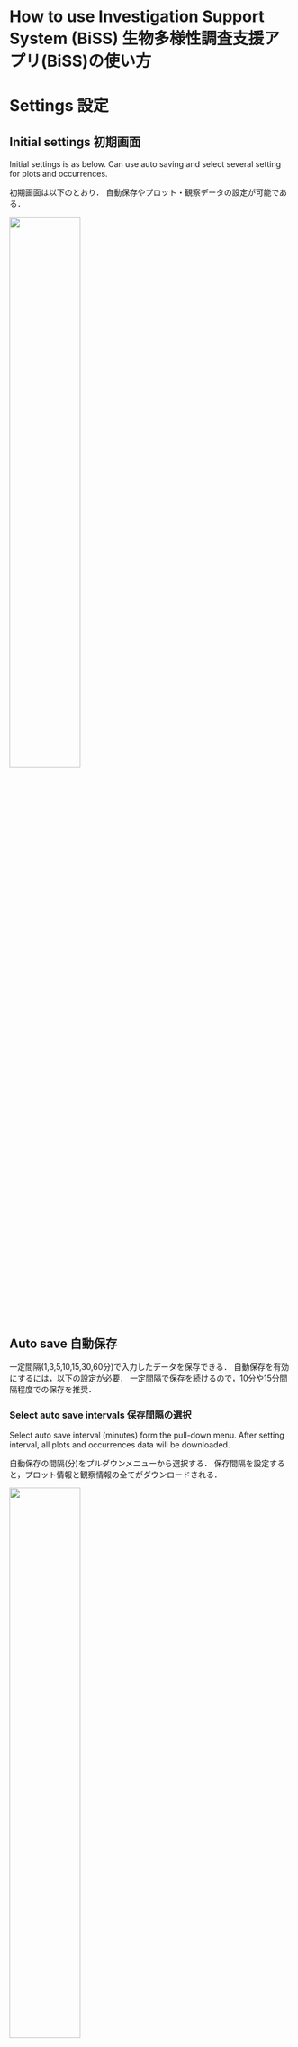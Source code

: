 # How to use Investigation Support System (BiSS) 生物多様性調査支援アプリ(BiSS)の使い方

# Settings 設定

## Initial settings 初期画面

Initial settings is as below. 
Can use auto saving and select several setting for plots and occurrences. 

初期画面は以下のとおり．
自動保存やプロット・観察データの設定が可能である．

<img src="img/crop_settings00.png" width="50%">

## Auto save 自動保存

一定間隔(1,3,5,10,15,30,60分)で入力したデータを保存できる．
自動保存を有効にするには，以下の設定が必要．
一定間隔で保存を続けるので，10分や15分間隔程度での保存を推奨．

### Select auto save intervals 保存間隔の選択

Select auto save interval (minutes) form the pull-down menu.
After setting interval, all plots and occurrences data will be downloaded. 

自動保存の間隔(分)をプルダウンメニューから選択する．
保存間隔を設定すると，プロット情報と観察情報の全てがダウンロードされる．

<img src="img/crop_settings_autosave01.png" width="50%">

### Downloading the first data データのダウンロード開始

When set to 5-minute intervals, the first data will be downloaded 5 minutes after setting.
Directory for download depends on your browser settings.

5分間隔に設定した場合は，設定の5分後に1回目のデータがダウンロードされる．ダウンロード先のフォルダは，ブラウザの設定による．

<img src="img/crop_settings_autosave02.png" width="50%">


### Allowing multiple file downloads 複数ファイルダウンロードの許可

During the second download of 10 minutes, a warning may appear about allowing multiple files to be downloaded.
In that case, select "Allow".

2回目の10分後のダウンロード時に，複数ファイルのダウンロードの許可の警告が出る場合がある．
その場合は，「許可」を選択する．

<img src="img/settings_autosave03.png" width="15%">


### Auto saving data データの自動保存

Data is then downloaded according to the interval setting.

その後，設定した間隔に従ってデータがダウンロードされる．

<img src="img/crop_settings_autosave04.png" width="50%">


### Data format データの形式

- file name ファイル名 :yyyy\_mm\_dd\_hh\_mm_ss.json   
- format 形式: text file with UTF8 encoding  

<img src="img/crop_settings_autosave05.png" width="50%">


### Inport data into R Rへのデータの取り込み

See "Inport data into R" to use data in R.

Rでデータを使うには，「Rでのデータの取り込み」を参照．


## Setting of input items 入力項目の設定

データを入力する前に，地点情報と観察情報の項目を設定する．

- Select a basic combination and add/delete items (recommended)   
- Start with the empty and add items with button (recommended)   
- Setting all items by yourself (not recommended)   
- 基本的な組み合わせを選んで，追加・削除する(推奨)   
- 空の設定に必要な項目をボタンで追加する(推奨)   
- 全て自分で設定する(非推奨)   

### Select a basic combination 基本的な組み合わせの選択

To select a basic combination and add/delete items, 
at first select the close setting to be used from pull-down menu.

基本的な組み合わせを選んで追加・削除する場合，まず使用する近い設定を選ぶ．

- empty: Empty configuration
- full: Contains all items that might be needed in a vegetation or flora survey   
- \_5\_layers: For vegetation survey with 5 layers (T1, T2, S1, S2, H)   
- \_3\_layers: For vegetation survey with 3 layers (T, S, H)   
- no\_layers: For vegetation survey without layers   
- flora: For flora survey   

- empty: 空の設定    
- full: 植生調査や植物相調査で必要になりそうな項目を全て含む   
- \_5\_layers: 5階層(T1, T2, S1, S2, H)の植生調査用   
- \_3\_layers: 3階層(T, S, H)の植生調査用   
- no\_layers: 階層なしの植生調査用   
- flora: 植物相調査用   

<img src="img/crop_settings_main01.png" width="50%">

For vegetation surveys, it is recommended to use "full" or "_5_layers". 
Delete necessary items with "DELETE" button. 

植生調査の場合は，「full」か「_5_layers」をもとにすることをおすすめする．
不要な行を「DELETE」で削除する．

<img src="img/crop_settings_main02.png" width="50%">


If you do not see what you need, add rows by clicking "Add rows" at the bottom. 
If you want to add multiple rows, change the values on the left and press "Add rows". 

必要な項目がない場合は，一番下の「Add rows」で行を追加する．
複数行を追加したい場合は，左の数値を変更してから「Add rows」を押す．

<img src="img/crop_settings_main03.png" width="50%">



### Start with the empty and add with buttons 空の設定からボタンを追加

Add items based on the empty setting, select EMPTY above. 
Add items with "date_GPS" button etc. 

空の設定をもとに，必要な項目を追加する場合は，上記のemptyを選択する．
"date_GPS"などのボタンを押して，項目を追加する．

<img src="img/crop_settings_main04.png" width="50%">



### Save/load settings 設定の保存・復元

<img src="img/crop_settings_main06save.png" width="50%">
<img src="img/crop_settings_main07save.png" width="50%">

The settings of plots and occurrences can be saved and restored. 
To save, enter a file name in the text box to the right of the "Save" button and click the "Save" button. 
The saved file is a text file in JSON format (UTF8) with the extension "json". 

地点項目と観察項目は，それぞれ設定を保存・復元することが可能．
保存するには，「Save」ボタンの右にあるテキストボックスにファイル名を入力し，「Save」ボタンをクリックする．
保存したファイルはJSON形式のテキストファイル(UTF8)で，拡張子は「json」．

<img src="img/crop_settings_main05.png" width="50%">


To restore the saved settings, click the "Choose file" button to the right of "Laod" and select the saved file.
保存した設定を復元するには，「Laod」の右側にある「Choose file」ボタンをクリックして，保存したファイルを選択する．


### Setting all items by yourself (not recommended) 全項目を手動で設定(非推奨)

All items can also be set manually.
However, this is not recommended because it requires understandings of the system specifications.
Explanation of the setting method and system specifications has not yet been prepared.

全項目を手動で設定することも可能．
ただし，システム仕様を理解する必要があるため，非推奨．

<!--
設定方法やシステムの仕様の説明は未作成．
-->
<!--  -->

- item: 項目の名称   
  - 変更不可の項目名: 「DATE」「LOC_LAT」「LOC_LON」「LOC_ACC」「UPDATE_TIME_GPS」「DELETE」「DATE」「Layer」「Species」「Identified」「SameAs」   
  - 使用不可の文字列: 先頭での数字   
    <!-- 「,」「.」は不可? -->
  - 項目名の重複不可   
- type: 入力タイプ   
  - auto: 自動入力(システムで利用)，項目名の変更不可   
  - button: ボタン(システムで利用)，項目名の変更不可   
  - checkbox: チェックボックス   
  - fixed: 固定値のテキスト   
  - list: プルダウンリスト   
  - text: テキストボックス   
  - number: 数値   
- value: typeによって動作が異なる   
  - checkboc: 空のときはチェックなし，入力があるときはチェックあり(分かりやすくするため，「checked」などのテキストを推奨)  
  - fixed: 固定値の内容   
  - list: 「:」区切りでのプルダウンメニューの項目名   
- DELETE: 行の削除ボタン(設定自体には関係なし)   
- memo: 使用者用のメモ(設定自体には関係なし)    


### Hide/Show setting tables 設定表の表示・非表示

The table of geographic features and observation features can be shown or hidden.
To avoid accidentally changing the settings after setting each item, it is recommended to hide them.

Press "Hide table" in the upper left corner to hide the table.
When the table is hidden, press "Show table" to display it.

地点項目と観察項目の表は，表示/非表示の切り替えが可能．
それぞれを設定後に，間違えて設定を変更しないようにするには，非表示にしておくと良い．

表の左上ににある「Hide table」を押すと，非表示になる．
非表示のときに，「Show table」を押すと，表示される．

<img src="img/crop_settings_hide_show.png" width="50%">



### Tips for setting items 項目設定のコツ

The horizontal order (left/right) of items in input tables depend on the vertical order (up/down) in setting tables. 
To change the order in a setting table, enter a numbr in the "memo" field and click on the column name "memo". 
This will allow you to reorder the columns according to the number. 
Clicking again switches the ascending/descending order.

調査データの入力表での横並びの順序(左右)は，設定表の縦並びの順序(上下)に従う．
入力表での順序を並べ替えたい場合は，「memo」の項目に数値を入力してから列名の「memo」をクリックする．
そうすることで，入力した数値の順序に並べ替え可能．
さらにクリックすると，昇順・降順が入れ替わる．

# Input plot and occurrence data 地点情報と観察情報の入力

地点情報と観察情報を入力するには，まず「+ PLOT」をクリックする．
ポップアップ画面に地点名を入力する．
地点名には，英数字・日本語文字が使用可能．
「_」(アンダーバー)「,」(カンマ)「.」(ピリオド)などの記号や空白は使用不可．
また，地点名の重複はできない．

<!-- 
ポップアップの画面を追加する
-->

以下では，サンプルデータを用いて，地点情報と観察情報の入力方法を説明する．

# editing now

## Show example サンプルデータの表示

Click "Show example" in the upper right corner to display example data.

右上にある「Show example」をクリックすると，サンプルデータが表示される．

<img src="img/crop_example00.png" width="80%">

表の上部には地点情報，下部には観察情報の表が表示される．

## Contents of example data サンプルデータの内容

- Settings of the plot and occurrence items: "\_5\_layers" (for vegetation survey with 5 layers).   
- Plots: 2 plots (BiSS01 and BiSS02)  
- Occurrences: Randomly displays the layers (T1, T2, S1, S2, H), species (sp1, sp2, ...) and cover (0-100). 
- サンプルデータでの地点項目と観察項目: 「\_5\_layers」(5階層の植生調査用)．   
- Plots: BiSS01とBiSS02の2地点   
- Occurrences: ランダムに階層(T1, T2, S1, S2, H)，種名(sp1, sp2, ...)，被度(0-100)が表示される

<img src="img/crop_example01.png" width="80%">

## 表の表示変更・操作(地点・観察共通)

地点情報と観察情報の表は以下の操作が可能．

- 表の表示/非表示   
- 表の幅の設定変更  
- 列の表示/非表示   
- 行の並べ替え   
- テキストデータの検索   

### 表の表示/非表示   

地点情報と観察情報の両方とも，表示/非表示の切り替えが可能．
入力後に操作を誤ったデータの変更を防ぐには，非表示にしておくと良い．
表の左上ににある「Hide table」を押すと，非表示になる．
非表示のときに，「Show table」を押すと，表示される．

### 表幅の設定変更  

地点情報の初期状態は画面幅に合わせた形で折り返され，観察情報は折り返しなしで右に伸びた状態である．
表の左上にある「Extend width」をクリックすると，表幅が広がって折り返しなしの状態になる．
「Fit width」をクリックすると，画面幅で折り返される．

### 列の表示/非表示   

折り返しなしの状態のとき，表の2列目に「Hide」ボタンが表示される．
「Hide」ボタンをクリックすると，その列が非表示になる．
非表示になった列は，表の上部に「Show」に続いて列名がボタンとして表示される．
それぞれの列名のボタンをクリックすると，再度表示することが可能．
また，「All cols」をクリックすると，非表示の全ての列を一斉に表示できる．

### 行の並べ替え

折り返しなしの状態のときに列名をクリックすると，その列の入力内容に従って並べ替えができる．
再度列名をクリックすると
入力表での順序を並べ替えたい場合は，「memo」の項目に数値を入力してから列名の「memo」をクリックする．
そうすることで，入力した数値の順序に並べ替え可能．
さらにクリックすると，昇順・降順が入れ替わる．

なお，1地点での地点情報では1行しかないため，並べ替えは無意味．

### テキストデータの検索

表の左上のテキストボックスに入力をすると，入力情報の検索が可能．
一致するものだけが表示されるため，種名の確認などができる．
なお，ここでの検索対象は，表示されている列のテキストボックス・固定値(fixed)のテキストである．
検索対象から地点名などを除外する場合は，「Hide」により非表示にしておくと良い．

## データの入力

- テキストボックス: 種名などをテキストで入力   
- チェックボックス: 「Identified」(同定済み)をチェック   
- 数値: 数値を入力．△▽では1単位で増減．キーボードでは小数点以下の入力可能   
- 自動入力項目: 「PLOT」「NO」
- 「DATE」「LOC_LAT」「LOC_LON」「LOC_ACC」は，「UPDATE_TIME_GPS」ボタンを押すことで更新．GPSデータは，「StartGPS」ボタンを押してGPSデータの使用を許可する必要あり．    
- 

## 観察情報の行の追加・削除

「+ PLOT」で新規の地点を追加すると，観察情報は4行の入力欄が表示される．
左下のプルダウンの数字で行数を選択して，「Add rows」をクリックすると，新たな入力行が追加できる．

## 観察情報の入力

<img src="img/crop_example02_add.png" width="80%">


<img src="img/crop_example03_added.png" width="80%">



## 階層ごとの被度の計算

Select "Cover" for "Value" and "Layer" for "Group" in the lower left of the observation information, 
and click "Calculate" to display the result of calculating sum of cover for each layer.
Note that "Value" displays number items in the occurrence data, and "Group" pull-down list, 
so it is possible to calculate other than "Cover" and "Layer".

観察情報の左下にある「Value」に「Cover」，「Group」に「Layer」を選択して，「Calculate」をクリックすると，階層ごとの被度を計算した結果が表示される．
なお，「Value」には観察情報のうち数値の項目が表示され，「Group」にはプルダウンのリストの項目が表示されるため，「被度」「階層」以外の集計も可能．

<img src="img/crop_example02_calc.png" width="80%">



## 未作成


<img src="img/tools13en.png" width="80%">


<img src="img/crop_example02_01.png" width="80%">



<img src="img/crop_tools02.png" width="50%">
<img src="img/crop_tools02en.png" width="50%">



# Show all inputs 全入力情報の表示

「All Plots」のタブには，入力済みの全データが表示されている．
具体的には，全ての地点情報と観察情報である．
また，組成表形式の表も表示される．

「All Plots」の3つの表のいずれも，地点情報や観察情報の表と同様に以下の操作が可能である．

- 表の表示/非表示   
- 表の幅の設定変更  
- 列の表示/非表示   
- 行の並べ替え   
- テキストデータの検索   

詳細は，「地点情報と観察情報の入力」の「表の表示変更・操作」を参照．


なお，内部的なことではあるが，自動保存機能で保存しているのは「All Plots」のデータである．

# Tools 


# Search wamei

<img src="img/tools00.png" width="50%">
<img src="img/tools00en.png" width="50%">
<img src="img/tools01.png" width="50%">
<img src="img/tools02.png" width="50%">
<img src="img/tools02en.png" width="50%">
<img src="img/tools03en.png" width="50%">
<img src="img/tools04en.png" width="50%">
<img src="img/tools05en.png" width="50%">
<img src="img/tools06en.png" width="50%">
<img src="img/tools07en.png" width="50%">
<img src="img/tools08en.png" width="50%">
<img src="img/tools09en.png" width="50%">
<img src="img/tools10en.png" width="50%">
<img src="img/tools11en.png" width="50%">
<img src="img/tools12en.png" width="50%">


- Choose "Tools" tab
![tools_tab](img/03_00.png)    

- Input wamei and Choose "Search Text"  
- Show results  
![search_wamei](img/03_01.png)  
![search_wamei_res](img/03_02.png)  

- Use space (" ") to search including [A and B]  
- Results of [A and B]  
![search_wamei_multi](img/03_03.png)  
![search_wamei_multi_res](img/03_04.png)  

- Can use [A and B and C]  
![search_wamei_multi](img/03_05.png)  

- Case of results over 100  
- Alert will be desplayed and show only 100 results  
![search_wamei_over100](img/03_06.png)  
![search_wamei_over100_alert](img/03_07.png)  
![search_wamei_over100_res](img/03_08.png)  

- 空欄でSearch Textを選択すると，検索結果がクリアされる  
![search_wamei_clear](img/03_09.png)  
![search_wamei](img/03_01.png)  


# Inport data into R Rでのデータの取り込み

```{r}
read_biss <- function(json, join = TRUE){
  biss <- jsonlite::fromJSON(json)
  plot <- data.frame(biss$plot)
  occ  <- data.frame(biss$occ)
  if(join){
    return(dplyr::left_join(plot, occ))
  }else{
    return(list(plot = plot, occ = occ))
  }
}

library(jsonlite)
url <- "https://raw.githubusercontent.com/matutosi/biodiv/main/man/example.json"
json <- readr::read_tsv(url, col_names = FALSE)$X1

read_biss(json)
read_biss(json, join = FALSE)

```


<!--
- Toolsタブを選択  
- wameiに検索したい和名を入力して，Search Textを選択すると，検索結果が表示される  
- 「A かつ Bを含む」で検索したいときは，スペースで区切る  
- 「ヤハズ かつ エンドウを含む」の結果  
- 「A かつ B かつ C」も可能  
- 検索結果が100を超える場合(例：「カシ」)  
- 100を超えることの警告が表示され，結果は100個だけ表示  
- 空欄でSearch Textを選択すると，検索結果がクリアされる  

Basic use in a table
* Hide button: hide a col
* DELETE: delete a row
* Click col names: sort
* add row: copy last rows
* Search text: filter by text
* Hide/Show table
* Fit/Extend width to page
* Calculate cover
   in each layer
* Can add species from list
   by Add species to PLOT
-->
